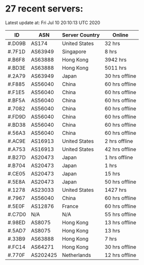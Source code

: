 # 27 recent servers:

Latest update at: Fri Jul 10 20:10:13 UTC 2020

| ID | ASN | Server Country | Online |
| -- | --- | -------------- | ------ |
| #.D09B | AS174 | United States | 32 hrs |
| #.7F1D | AS63949 | Singapore | 8 hrs |
| #.B6F8 | AS63888 | Hong Kong | 3942 hrs |
| #.BD3E | AS63888 | Hong Kong | 5011 hrs |
| #.2A79 | AS63949 | Japan | 30 hrs offline |
| #.F885 | AS56040 | China | 60 hrs offline |
| #.F1E5 | AS56040 | China | 60 hrs offline |
| #.BF5A | AS56040 | China | 60 hrs offline |
| #.7082 | AS56040 | China | 60 hrs offline |
| #.FD9D | AS56040 | China | 60 hrs offline |
| #.BD38 | AS56040 | China | 60 hrs offline |
| #.56A3 | AS56040 | China | 60 hrs offline |
| #.AC9E | AS16913 | United States | 2 hrs offline |
| #.A753 | AS16913 | United States | 42 hrs offline |
| #.B27D | AS20473 | Japan | 1 hrs offline |
| #.B704 | AS20473 | Japan | 1 hrs |
| #.CE05 | AS20473 | Japan | 15 hrs |
| #.5E8A | AS20473 | Japan | 50 hrs offline |
| #.1278 | AS23033 | United States | 1427 hrs |
| #.7967 | AS56040 | China | 60 hrs offline |
| #.5E0F | AS12876 | France | 60 hrs offline |
| #.C7D0 | N/A | N/A | 55 hrs offline |
| #.98ED | AS8075 | Hong Kong | 13 hrs offline |
| #.5AD7 | AS8075 | Hong Kong | 13 hrs |
| #.33B9 | AS63888 | Hong Kong | 7 hrs |
| #.FC14 | AS64271 | Hong Kong | 30 hrs offline |
| #.770F | AS202425 | Netherlands | 12 hrs offline |

